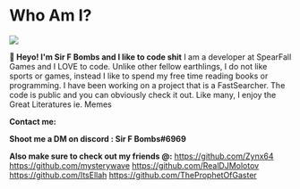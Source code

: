 # Who Am I?
![](https://komarev.com/ghpvc/?username=SlapBoi69&color=green)

**👋 Heyo! I'm Sir F Bombs and I like to code shit**
I am a developer at SpearFall Games and I LOVE to code.
Unlike other fellow earthlings, I do not like sports or games, instead I like to spend my free time reading books or programming.
I have been working on a project that is a FastSearcher.
The code is public and you can obviously check it out.
Like many, I enjoy the Great Literatures ie. Memes

**Contact me:**

**Shoot me a DM on discord : Sir F Bombs#6969**

**Also make sure to check out my friends @:**
                                            https://github.com/Zynx64
                                            https://github.com/mysterywave
                                            https://github.com/RealDJMolotov
                                            https://github.com/ItsEllah
                                            https://github.com/TheProphetOfGaster
 
